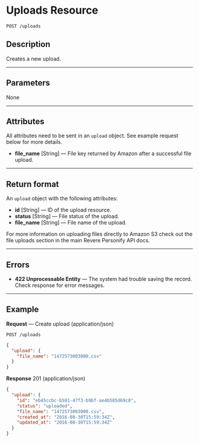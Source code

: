# Uploads Resource

```
POST /uploads
```

## Description

Creates a new upload.

***

## Parameters

None

***

## Attributes

All attributes need to be sent in an `upload` object. See example request below for more details.

- **file_name** [String] &mdash; File key returned by Amazon after a successful file upload.

***

## Return format

An `upload` object with the following attributes:

- **id** [String] &mdash; ID of the upload resource.
- **status** [String] &mdash; File status of the upload.
- **file_name** [String] &mdash; File name of the upload.

For more information on uploading files directly to Amazon S3 check out the file uploads section in the main Revere Personify API docs.

***

## Errors

- **422 Unprocessable Entity** &mdash; The system had trouble saving the record. Check response for error messages.

***

## Example

**Request** &mdash; Create upload (application/json)

```
POST /uploads
```

```json
{
  "upload": {
    "file_name": "1472573003000.csv"
  }
}
```

**Response** 201 (application/json)

```json
{
  "upload": {
    "id": "eb45ccbc-b581-47f3-b9bf-ae4b585d69c8",
    "status": "uploaded",
    "file_name": "1472573003000.csv",
    "created_at": "2016-08-30T15:59:34Z",
    "updated_at": "2016-08-30T15:59:34Z"
  }
}
```
